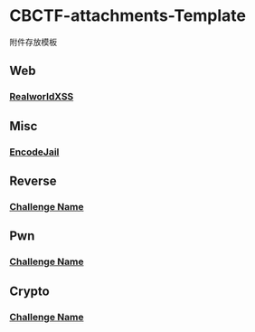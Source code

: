 # CBCTF-attachments-Template
附件存放模板

## Web
### [RealworldXSS](https://github.com/0RAYS/2023-CBCTF/tree/main/Web/RealworldXSS)
## Misc
### [EncodeJail](https://github.com/0RAYS/2023-CBCTF/tree/main/Misc/EncodeJail)
## Reverse
### [Challenge Name](https://github.com/0RAYS/2023-CBCTF/tree/main/Reverse/Challenge%20Name)
## Pwn
### [Challenge Name](https://github.com/0RAYS/2023-CBCTF/tree/main/Pwn/Challenge%20Name)
## Crypto
### [Challenge Name](https://github.com/0RAYS/2023-CBCTF/tree/main/Crypto/Challenge%20Name)
